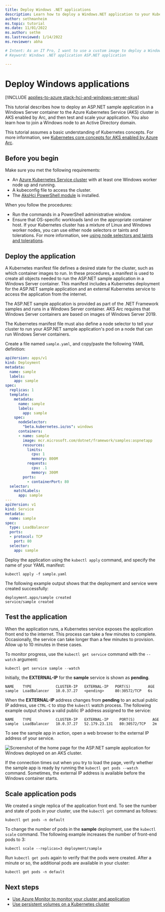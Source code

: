 ```yaml
---
title: Deploy Windows .NET applications
description: Learn how to deploy a Windows.NET application to your Kubernetes cluster using a custom image stored in Azure Container Registry in AKS enabled by Azure Arc.
author: sethmanheim
ms.topic: tutorial
ms.date: 11/01/2022
ms.author: sethm 
ms.lastreviewed: 1/14/2022
ms.reviewer: abha

# Intent: As an IT Pro, I want to use a custom image to deploy a Windows.NET application. 
# Keyword: Windows .NET application ASP.NET application

---
```


# Deploy Windows applications

[!INCLUDE [applies-to-azure stack-hci-and-windows-server-skus](includes/aks-hci-applies-to-skus/aks-hybrid-applies-to-azure-stack-hci-windows-server-sku.md)]

This tutorial describes how to deploy an ASP.NET sample application in a Windows Server container to the Azure Kubernetes Service (AKS) cluster in AKS enabled by Arc, and then test and scale your application. You also learn how to join a Windows node to an Active Directory domain.

This tutorial assumes a basic understanding of Kubernetes concepts. For more information, see [Kubernetes core concepts for AKS enabled by Azure Arc](kubernetes-concepts.md).

## Before you begin

Make sure you met the following requirements:

- An [Azure Kubernetes Service cluster](./kubernetes-walkthrough-powershell.md) with at least one Windows worker node up and running.
- A kubeconfig file to access the cluster.
- The [AksHci PowerShell module](./kubernetes-walkthrough-powershell.md#install-the-akshci-powershell-module) is installed.

When you follow the procedures:

- Run the commands in a PowerShell administrative window.
- Ensure that OS-specific workloads land on the appropriate container host. If your Kubernetes cluster has a mixture of Linux and Windows worker nodes, you can use either node selectors or taints and tolerations. For more information, see [using node selectors and taints and tolerations](adapt-apps-mixed-os-clusters.md).

## Deploy the application

A Kubernetes manifest file defines a desired state for the cluster, such as which container images to run. In these procedures, a manifest is used to create all objects needed to run the ASP.NET sample application in a Windows Server container. This manifest includes a Kubernetes deployment for the ASP.NET sample application and an external Kubernetes service to access the application from the internet.

The ASP.NET sample application is provided as part of the .NET Framework samples and runs in a Windows Server container. AKS Arc requires that Windows Server containers are based on images of Windows Server 2019.

The Kubernetes manifest file must also define a node selector to tell your cluster to run your ASP.NET sample application's pod on a node that can run Windows Server containers.

Create a file named `sample.yaml`, and copy/paste the following YAML definition:

```yaml
apiVersion: apps/v1
kind: Deployment
metadata:
  name: sample
  labels:
    app: sample
spec:
  replicas: 1
  template:
    metadata:
      name: sample
      labels:
        app: sample
    spec:
      nodeSelector:
        "beta.kubernetes.io/os": windows
      containers:
      - name: sample
        image: mcr.microsoft.com/dotnet/framework/samples:aspnetapp
        resources:
          limits:
            cpu: 1
            memory: 800M
          requests:
            cpu: .1
            memory: 300M
        ports:
          - containerPort: 80
  selector:
    matchLabels:
      app: sample
---
apiVersion: v1
kind: Service
metadata:
  name: sample
spec:
  type: LoadBalancer
  ports:
  - protocol: TCP
    port: 80
  selector:
    app: sample
```

Deploy the application using the `kubectl apply` command, and specify the name of your YAML manifest:

```console
kubectl apply -f sample.yaml
```

The following example output shows that the deployment and service were created successfully:

```output
deployment.apps/sample created
service/sample created
```

## Test the application

When the application runs, a Kubernetes service exposes the application front end to the internet. This process can take a few minutes to complete. Occasionally, the service can take longer than a few minutes to provision. Allow up to 10 minutes in these cases.

To monitor progress, use the `kubectl get service` command with the `--watch` argument:

```PowerShell
kubectl get service sample --watch
```

Initially, the **EXTERNAL-IP** for the **sample** service is shown as **pending**.

```output
NAME    TYPE           CLUSTER-IP   EXTERNAL-IP   PORT(S)        AGE
sample  LoadBalancer   10.0.37.27   <pending>     80:30572/TCP   6s
```

When the **EXTERNAL-IP** address changes from **pending** to an actual public IP address, use `CTRL-C` to stop the `kubectl` watch process. The following example output shows a valid public IP address assigned to the service:

```output
NAME    TYPE           CLUSTER-IP   EXTERNAL-IP     PORT(S)        AGE
sample  LoadBalancer   10.0.37.27   52.179.23.131   80:30572/TCP   2m
```

To see the sample app in action, open a web browser to the external IP address of your service.

![Screenshot of the home page for the ASP.NET sample application for Windows deployed on an AKS cluster.](media/deploy-windows-application/asp-net-sample-app.png)

If the connection times out when you try to load the page, verify whether the sample app is ready by running the `kubectl get pods --watch` command. Sometimes, the external IP address is available before the Windows container starts.

## Scale application pods

We created a single replica of the application front end. To see the number and state of pods in your cluster, use the `kubectl get` command as follows:

```console
kubectl get pods -n default
```

To change the number of pods in the **sample** deployment, use the `kubectl scale` command. The following example increases the number of front-end pods to 3:

```console
kubectl scale --replicas=3 deployment/sample
```

Run `kubectl get pods` again to verify that the pods were created. After a minute or so, the additional pods are available in your cluster:

```console
kubectl get pods -n default
```

## Next steps

- [Use Azure Monitor to monitor your cluster and application](/azure/azure-monitor/insights/container-insights-enable-arc-enabled-clusters)
- [Use persistent volumes on a Kubernetes cluster](persistent-volume.md)
